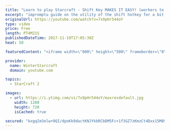 ```yaml
---
title: "Learn to play Starcraft - Shift Key MAKES IT EASY! (workers to gas, waypoints, ctrl grps, moving)"
excerpt: "impromptu guide on the utility of the shift hotkey for a bit of everything"
originalUrl: https://youtube.com/watch?v=7x9pHr544oY
type: video
price: Free
length: PT4M21S
publishedDateTime: 2017-11-19T17:05:30Z
heat: 50

featuredContent: "<iframe width=\"800\" height=\"500\" frameborder=\"0\" src=\"https://www.youtube.com/embed/7x9pHr544oY\" allow=\"accelerometer; autoplay; encrypted-media; gyroscope; picture-in-picture\" allowfullscreen></iframe>"

provider:
  name: WinterStarcraft
  domain: youtube.com

topics:
  - StarCraft 2

images:
  - url: https://i.ytimg.com/vi/7x9pHr544oY/maxresdefault.jpg
    width: 1280
    height: 720
    isCached: true

secured: "kxgqIm3elw+9QI/dpoKk9dactKNJYkbRCbDM5Fc+1f3GZ7zKmzCt4Dxx15M89FTE4j+1ZXWSzr57aHgUxO0UI86RIc1Z0W43ACO9485JJjxKfvti1vIU9zX7cdSqlEnBy26b38dSikvk1l89c6uqXzIB35P5mmwjAR3UqDO0nIXcsIM3tIibrFxxPx8U8/IvqeSZU3dfO+XSmlEXppr3zd+3SuAxBtQx6vXAauR/vffoJg6pI4zs0PpLkTpkdvgLViNhNkTBnZF0rZ9CV6VHv6wlOuzRzXDEU5X+hWtl/2H2cpppJ/BaILAUNhpp1VjEi6JXnSr2OImShSjuLW3l8fgUY4pOpIyKsWGnC+pxMM4+kANGh2bkbgIa43lL4v4a3cUSz9zthv8W2xOrHiMwJYtiCmeJHdZaUs/fe6EXtDc=;23Oy0lmO31pDFp5Xzb/vyA=="
---
```


